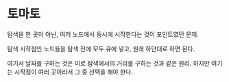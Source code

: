 # 토마토

탐색을 한 곳이 아닌, 여러 노드에서 동시에 시작한다는 것이 포인트였던 문제.

탐색 시작점인 노드들을 탐색 전에 모두 큐에 넣고, 원래 하던대로 하면 된다.

여기서 날짜를 구하는 것은 미로 탐색에서의 거리를 구하는 것과 같은 원리.
하지만 여기는 시작점이 여러 곳이라서 그 중 선택을 해야 한다.